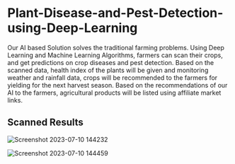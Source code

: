 # Plant-Disease-and-Pest-Detection-using-Deep-Learning
Our AI based Solution solves the traditional farming problems. Using Deep Learning and Machine Learning Algorithms, farmers can scan their crops, and get predictions on crop diseases and pest detection. Based on the scanned data, health index of the plants will be given and monitoring weather and rainfall data, crops will be recommended to the farmers for yielding for the next harvest season. Based on the recommendations of our AI to the farmers, agricultural products will be listed using affiliate market links.
## Scanned Results
![Screenshot 2023-07-10 144232](https://github.com/hoomanbing/Plant-Disease-and-Pest-Detection-using-Deep-Learning-/assets/91937177/dd460d4e-2b3b-4b33-9306-36b7aea5db5c)

![Screenshot 2023-07-10 144459](https://github.com/hoomanbing/Plant-Disease-and-Pest-Detection-using-Deep-Learning-/assets/91937177/1a9366e6-26f3-42f8-a2e7-f45503144fe8)
